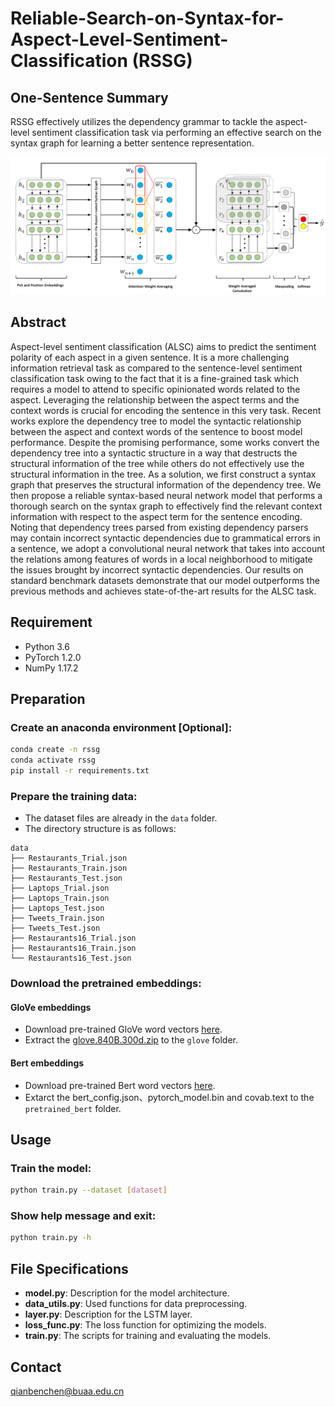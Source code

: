 # Reliable-Search-on-Syntax-for-Aspect-Level-Sentiment-Classification (RSSG)

## One-Sentence Summary

RSSG effectively utilizes the dependency grammar to tackle the aspect-level sentiment classification task via performing an effective search on the syntax graph for learning a better sentence representation.

![network_structure](https://github.com/chenqianben/Reliable-Search-on-Syntax-for-Aspect-Level-Sentiment-Classification/blob/main/assets/network_structure.PNG)

## Abstract

Aspect-level sentiment classification (ALSC) aims to predict the sentiment polarity of each aspect in a given sentence. It is a more challenging information retrieval task as compared to the sentence-level sentiment classification task owing to the fact that it is a fine-grained task which requires a model to attend to specific opinionated words related to the aspect. Leveraging the relationship between the aspect terms and the context words is crucial for encoding the sentence in this very task. Recent works explore the dependency tree to model the syntactic relationship between the aspect and context words of the sentence to boost model performance. Despite the promising performance, some works convert the dependency tree into a syntactic structure in a way that destructs the structural information of the tree while others do not effectively use the structural information in the tree. As a solution, we first construct a syntax graph that preserves the structural information of the dependency tree. We then propose a reliable syntax-based neural network model that performs a thorough search on the syntax graph to effectively find the relevant context information with respect to the aspect term for the sentence encoding. Noting that dependency trees parsed from existing dependency parsers may contain incorrect syntactic dependencies due to grammatical errors in a sentence, we adopt a convolutional neural network that takes into account the relations among features of words in a local neighborhood to mitigate the issues brought by incorrect syntactic dependencies. Our results on standard benchmark datasets demonstrate that our model outperforms the previous methods and achieves state-of-the-art results for the ALSC task.

## Requirement

- Python 3.6
- PyTorch 1.2.0
- NumPy 1.17.2

## Preparation

### Create an anaconda environment [Optional]:

```bash
conda create -n rssg
conda activate rssg
pip install -r requirements.txt
```

### Prepare the training data:

- The dataset files are already in the `data` folder.
- The directory structure is as follows:
```
data
├── Restaurants_Trial.json
├── Restaurants_Train.json
├── Restaurants_Test.json
├── Laptops_Trial.json
├── Laptops_Train.json
├── Laptops_Test.json
├── Tweets_Train.json
├── Tweets_Test.json
├── Restaurants16_Trial.json
├── Restaurants16_Train.json
└── Restaurants16_Test.json
```

### Download the pretrained embeddings:

#### GloVe embeddings
- Download pre-trained GloVe word vectors [here](https://nlp.stanford.edu/projects/glove/).
- Extract the [glove.840B.300d.zip](http://nlp.stanford.edu/data/glove.840B.300d.zip) to the `glove` folder.

#### Bert embeddings
- Download pre-trained Bert word vectors [here](https://huggingface.co/bert-base-uncased/tree/main).
- Extarct the bert_config.json、pytorch_model.bin and covab.text to the `pretrained_bert` folder.

## Usage

### Train the model:

```bash
python train.py --dataset [dataset]
```

### Show help message and exit:

```bash
python train.py -h
```

## File Specifications

- **model.py**: Description for the model architecture.
- **data_utils.py**: Used functions for data preprocessing.
- **layer.py**: Description for the LSTM layer.
- **loss_func.py**: The loss function for optimizing the models.
- **train.py**: The scripts for training and evaluating the models.

## Contact

qianbenchen@buaa.edu.cn
